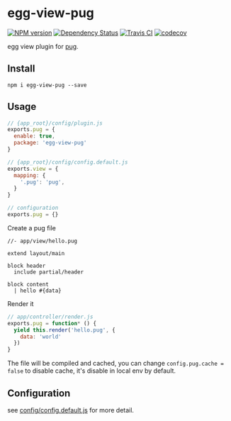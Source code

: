 # egg-view-pug

[![NPM version][npm-image]][npm-url] [![Dependency Status][daviddm-image]][daviddm-url] [![Travis CI][travis-image]][travis-url] [![codecov][codecov-image]][codecov-url]

egg view plugin for [pug](https://pugjs.org/).

## Install

```
npm i egg-view-pug --save
```

## Usage

```js
// {app_root}/config/plugin.js
exports.pug = {
  enable: true,
  package: 'egg-view-pug'
}

// {app_root}/config/config.default.js
exports.view = {
  mapping: {
    '.pug': 'pug',
  }
}

// configuration
exports.pug = {}
```

Create a pug file

```pug
//- app/view/hello.pug

extend layout/main

block header
  include partial/header

block content
  | hello #{data}
```

Render it

```js
// app/controller/render.js
exports.pug = function* () {
  yield this.render('hello.pug', {
    data: 'world'
  })
}
```

The file will be compiled and cached, you can change `config.pug.cache = false` to disable cache, it's disable in local env by default.

## Configuration

see [config/config.default.js](config/config.default.js) for more detail.

[npm-url]: https://npmjs.org/package/egg-view-pug
[npm-image]: http://img.shields.io/npm/v/egg-view-pug.svg?style=flat-square
[daviddm-url]: https://david-dm.org/chrisyip/egg-view-pug
[daviddm-image]: http://img.shields.io/david/chrisyip/egg-view-pug.svg?style=flat-square
[travis-url]: https://travis-ci.org/chrisyip/egg-view-pug
[travis-image]: http://img.shields.io/travis/chrisyip/egg-view-pug.svg?style=flat-square
[codecov-url]: https://codecov.io/gh/chrisyip/egg-view-pug
[codecov-image]: https://img.shields.io/codecov/c/github/chrisyip/egg-view-pug.svg?style=flat-square
